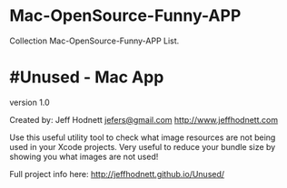 # Mac-OpenSource-Funny-APP
Collection Mac-OpenSource-Funny-APP List.


#Unused - Mac App
================
version 1.0

Created by: Jeff Hodnett
jefers@gmail.com
http://www.jeffhodnett.com

Use this useful utility tool to check what image resources are not being used in your Xcode projects.
Very useful to reduce your bundle size by showing you what images are not used!

Full project info here:
http://jeffhodnett.github.io/Unused/
